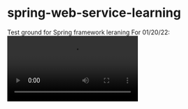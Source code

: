 # spring-web-service-learning
Test ground for Spring framework leraning
For 01/20/22:
![Watch the video](https://github.com/GeneralTao2/spring-web-service-learning/video/presentation.mp4)
